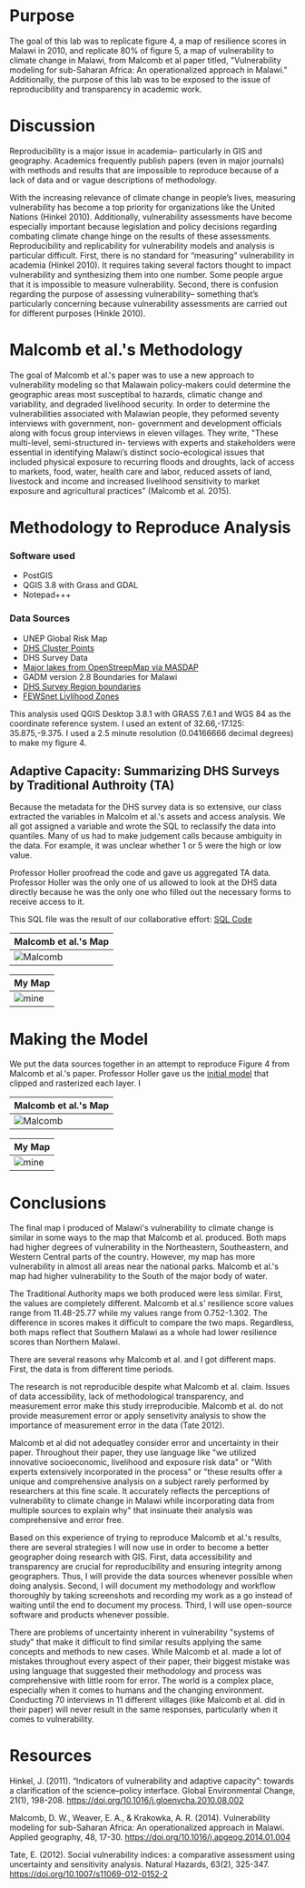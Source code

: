 # Purpose

The goal of this lab was to replicate figure 4, a map of resilience scores in Malawi in 2010, and replicate 80% of figure 5, a map of vulnerability to climate change in Malawi, from Malcomb et al paper titled, "Vulnerability modeling for sub-Saharan Africa: An operationalized approach in Malawi." Additionally, the purpose of this lab was to be exposed to the issue of reproducibility and transparency in academic work.

 # Discussion
Reproducibility is a major issue in academia– particularly in GIS and geography. Academics frequently publish papers (even in major journals) with methods and results that are impossible to reproduce because of a lack of data and or vague descriptions of methodology. 

With the increasing relevance of climate change in people’s lives, measuring vulnerability has become a top priority for organizations like the United Nations (Hinkel 2010). Additionally, vulnerability assessments have become especially important because legislation and policy decisions regarding combating climate change hinge on the results of these assessments. Reproducibility and replicability for vulnerability models and analysis is particular difficult. First, there is no standard for “measuring” vulnerability in academia (Hinkel 2010). It requires taking several factors thought to impact vulnerability and synthesizing them into one number. Some people argue that it is impossible to measure vulnerability. Second, there is confusion regarding the purpose of assessing vulnerability– something that’s particularly concerning because vulnerability assessments are carried out for different purposes (Hinkle 2010). 


# Malcomb et al.'s Methodology

The goal of Malcomb et al.'s paper was to use a new approach to vulnerability modeling so that Malawain policy-makers could determine the geographic areas most susceptibal to hazards, climatic change and variability, and degraded livelihood security. In order to determine the vulnerabilities associated with Malawian people, they peformed seventy interviews with government, non- government and development officials along with focus group interviews in eleven villages. They write, "These multi-level, semi-structured in- terviews with experts and stakeholders were essential in identifying Malawi’s distinct socio-ecological issues that included physical exposure to recurring floods and droughts, lack of access to markets, food, water, health care and labor, reduced assets of land, livestock and income and increased livelihood sensitivity to market exposure and agricultural practices" (Malcomb et al. 2015).



# Methodology to Reproduce Analysis

### Software used
  * PostGIS
  * QGIS 3.8 with Grass and GDAL
  * Notepad+++
  
 ### Data Sources
  * UNEP Global Risk Map
  * [DHS Cluster Points](https://dhsprogram.com/What-We-Do/GPS-Data-Collection.cfm)
  * DHS Survey Data
  * [Major lakes from OpenStreepMap via MASDAP](http://www.masdap.mw/layers/geonode:major_lakes)
  * GADM version 2.8 Boundaries for Malawi
  * [DHS Survey Region boundaries](http://spatialdata.dhsprogram.com/boundaries/#view=table&countryId=MW)
  * [FEWSnet Livlihood Zones](https://fews.net/fews-data/335)
  
This analysis used QGIS Desktop 3.8.1 with GRASS 7.6.1 and WGS 84 as the coordinate reference system. I used an extent of 32.66,-17.125: 35.875,-9.375. I used a 2.5 minute resolution (0.04166666 decimal degrees) to make my figure 4. 


## Adaptive Capacity: Summarizing DHS Surveys by Traditional Authroity (TA)

Because the metadata for the DHS survey data is so extensive, our class extracted the variables in Malcolm et al.'s assets and access analysis. We all got assigned a variable and wrote the SQL to reclassify the data into quantiles. Many of us had to make judgement calls because ambiguity in the data. For example, it was unclear whether 1 or 5 were the high or low value.

Professor Holler proofread the code and gave us aggregated TA data. Professor Holler was the only one of us allowed to look at the DHS data directly because he was the only one who filled out the necessary forms to receive access to it.

This SQL file was the result of our collaborative effort: [SQL Code](./vulnerabilitySQL.sql/)

 |Malcomb et al.'s Map|
| ------------- |
|![Malcomb](./Average_resilience_scores2010.png/)|


|My Map|
| ------------- |
|![mine](./TA2.png/)|

# Making the Model 

We put the data sources together in an attempt to reproduce Figure 4 from Malcomb et al.'s paper. Professor Holler gave us the [initial model](./vulnerability_course2.model3/) that clipped and rasterized each layer. I 

 |Malcomb et al.'s Map|
| ------------- |
|![Malcomb](./Malawi_vulnerability.PNG/)|


|My Map|
| ------------- |
|![mine](./fine_resolution_final_map.png/)|


# Conclusions
The final map I produced of Malawi's vulnerability to climate change is similar in some ways to the map that Malcomb et al. produced. Both maps had higher degrees of vulnerability in the Northeastern, Southeastern, and Western Central parts of the country. However, my map has more vulnerability in almost all areas near the national parks. Malcomb et al.'s map had higher vulnerability to the South of the major body of water. 

The Traditional Authority maps we both produced were less similar. First, the values are completely different. Malcomb et al.s' resilience score values range from 11.48-25.77 while my values range from 0.752-1.302. The difference in scores makes it difficult to compare the two maps. Regardless, both maps reflect that Southern Malawi as a whole had lower resilience scores than Northern Malawi.

There are several reasons why Malcomb et al. and I got different maps. First, the data is from different time periods. 

The research is not reproducible despite what Malcomb et al. claim. Issues of data accessibility, lack of methodological transparency, and measurement error make this study irreproducible. Malcomb et al. do not provide measurement error or apply sensetivity analysis to show the importance of measurement error in the data (Tate 2012).


Malcomb et al did not adequatley consider error and uncertainty in their paper. Throughout their paper, they use language like "we utilized innovative socioeconomic, livelihood and exposure risk data" or "With experts extensively incorporated in the process" or "these results offer a unique and comprehensive analysis on a subject rarely performed by researchers at this fine scale. It accurately reflects the perceptions of vulnerability to climate change in Malawi while incorporating
data from multiple sources to explain why" that insinuate their analysis was comprehensive and error free.

Based on this experience of trying to reproduce Malcomb et al.'s results, there are several strategies I will now use in order to become a better geographer doing research with GIS. First, data accessibility and transparency are crucial for reproducibility and ensuring integrity among geographers. Thus, I will provide the data sources whenever possible when doing analysis. Second, I will document my methodology and workflow thoroughly by taking screenshots and recording my work as a go instead of waiting until the end to document my process. Third, I will use open-source software and products whenever possible.


There are problems of uncertainty inherent in vulnerability "systems of study" that make it difficult to find similar results applying the same concepts and methods to new cases. While Malcomb et al. made a lot of mistakes throughout every aspect of their paper, their biggest mistake was using language that suggested their methodology and process was comprehensive with little room for error. The world is a complex place, especially when it comes to humans and the changing environment. Conducting 70 interviews in 11 different villages (like Malcomb et al. did in their paper) will never result in the same responses, particularly when it comes to vulnerability. 

# Resources

Hinkel, J. (2011). “Indicators of vulnerability and adaptive capacity”: towards a clarification of the science–policy interface. Global Environmental Change, 21(1), 198-208. https://doi.org/10.1016/j.gloenvcha.2010.08.002

Malcomb, D. W., Weaver, E. A., & Krakowka, A. R. (2014). Vulnerability modeling for sub-Saharan Africa: An operationalized approach in Malawi. Applied geography, 48, 17-30. https://doi.org/10.1016/j.apgeog.2014.01.004


Tate, E. (2012). Social vulnerability indices: a comparative assessment using uncertainty and sensitivity analysis. Natural Hazards, 63(2), 325-347. https://doi.org/10.1007/s11069-012-0152-2
